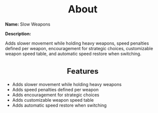 <h1 style="text-align:center; font-size:2rem; font-weight:bold;">About</h1>

**Name:**
Slow Weapons

**Description:**

Adds slower movement while holding heavy weapons, speed penalties defined per weapon, encouragement for strategic choices, customizable weapon speed table, and automatic speed restore when switching.

<h2 style="text-align:center; font-size:1.5rem; font-weight:bold;">Features</h2>

- Adds slower movement while holding heavy weapons
- Adds speed penalties defined per weapon
- Adds encouragement for strategic choices
- Adds customizable weapon speed table
- Adds automatic speed restore when switching

